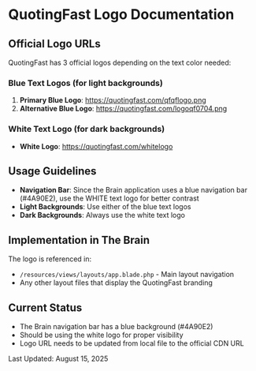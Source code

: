 # QuotingFast Logo Documentation

## Official Logo URLs

QuotingFast has 3 official logos depending on the text color needed:

### Blue Text Logos (for light backgrounds)
1. **Primary Blue Logo**: https://quotingfast.com/qfqflogo.png
2. **Alternative Blue Logo**: https://quotingfast.com/logoqf0704.png

### White Text Logo (for dark backgrounds)
- **White Logo**: https://quotingfast.com/whitelogo

## Usage Guidelines

- **Navigation Bar**: Since the Brain application uses a blue navigation bar (#4A90E2), use the WHITE text logo for better contrast
- **Light Backgrounds**: Use either of the blue text logos
- **Dark Backgrounds**: Always use the white text logo

## Implementation in The Brain

The logo is referenced in:
- `/resources/views/layouts/app.blade.php` - Main layout navigation
- Any other layout files that display the QuotingFast branding

## Current Status
- The Brain navigation bar has a blue background (#4A90E2)
- Should be using the white logo for proper visibility
- Logo URL needs to be updated from local file to the official CDN URL

Last Updated: August 15, 2025


